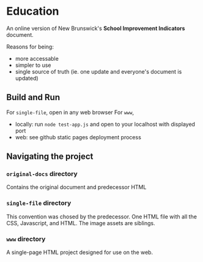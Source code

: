 # Education

An online version of New Brunswick's **School Improvement Indicators** document.

Reasons for being:
- more accessable
- simpler to use
- single source of truth (ie. one update and everyone's document is updated)

## Build and Run
For `single-file`, open in any web browser
For `www`,
- locally: run `node test-app.js` and open to your localhost with displayed port
- web: see github static pages deployment process

## Navigating the project

### `original-docs` directory
Contains the original document and predecessor HTML

### `single-file` directory
This convention was chosed by the predecessor. One HTML file with all the CSS, Javascript, and HTML. The image assets are siblings.

### `www` directory
A single-page HTML project designed for use on the web.
